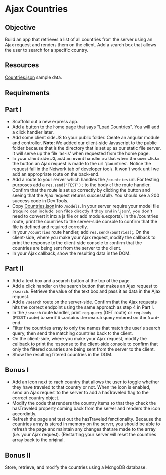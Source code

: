 Ajax Countries
===========

Objective
--------

Build an app that retrieves a list of all countries from the server using an Ajax request and renders them on the client. Add a search box that allows the user to search for a specific country.

Resources
----------
<a href="https://raw.githubusercontent.com/RefactorU/exercise-solutions/master/node/NODE7.5-ajax-countries/models/countriesModel.json">Countries.json</a> sample data.

Requirements
------------

Part I
-------
- Scaffold out a new express app.
- Add a button to the home page that says "Load Countries". You will add a click handler later.
- Add some client side JS to your public folder. Create an angular module and controller. <strong>Note:</strong> We added our client-side Javascript to the public folder because that is the directory that is set up as our static file server. It will serve up the file 'as-is' when requested from the home page.
- In your client side JS, add an event handler so that when the user clicks the button an Ajax request is made to the url '/countries'. Notice the request fail in the Network tab of developer tools. It won't work until we add an appropriate route on the back-end.
- Add a route to your server which handles the <code>/countries</code> url. For testing purposes add a <code>res.send('TEST');</code> to the body of the route handler. Confirm that the route is set up correctly by clicking the button and seeing that the Ajax request returns successfully. You should see a 200 success code in Dev Tools.
- Copy <a href="https://raw.githubusercontent.com/RefactorU/exercise-solutions/master/node/NODE7.5-ajax-countries/models/countriesModel.json">Countries.json</a> into <code>/models</code>. In your server, require your model file (require can include json files directly if they end in '.json'; you don't need to convert it into a js file or add module.exports). In the /countries route, print the countries to the server-side console to confirm that the file is defined and required correctly.
- In your <code>/countries</code> route handler, add <code>res.send(countries)</code>;. On the client-side, where you make your Ajax request, modify the callback to print the response to the client-side console to confirm that the countries are being sent from the server to the client.
- In your Ajax callback, show the resulting data in the DOM.

Part II
---------
- Add a text box and a search button at the top of the page.
- Add a click handler on the search button that makes an Ajax request to <code>/search</code>. Retrieve the value of the text box and pass it as data in the Ajax request.
- Add a <code>/search</code> route on the server-side. Confirm that the Ajax requests hits the correct endpoint using the same approach as step 4 in Part I.
- In the <code>/search</code> route handler, print <code>req.query</code> (GET route) or <code>req.body</code> (POST route) to see if it contains the search query entered on the front-end.
- Filter the countries array to only the names that match the user's search query, then send the matching countries back to the client.
- On the client-side, where you make your Ajax request, modify the callback to print the response to the client-side console to confirm that only the filtered countries are being sent from the server to the client.
- Show the resulting filtered countries in the DOM.

Bonus I
-------
- Add an icon next to each country that allows the user to toggle whether they have traveled to that country or not. When the icon is enabled, send an Ajax request to the server to add a hasTraveled flag to the correct country object.
- Modify the code that renders the country items so that they check the hasTraveled property coming back from the server and renders the icon accordintly.
- Refresh the page and test out the hasTraveled functionality. Because the countries array is stored in memory on the server, you should be able to refresh the page and maintain any changes that are made to the array (i.e. your Ajax request). (Restarting your server will reset the countries array back to the original.

Bonus II
-----
Store, retrieve, and modify the countries using a MongoDB database.